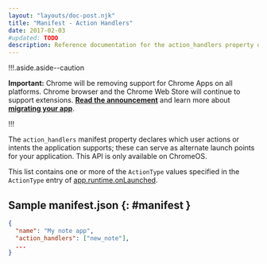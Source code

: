 ```yaml
---
layout: "layouts/doc-post.njk"
title: "Manifest - Action Handlers"
date: 2017-02-03
#updated: TODO
description: Reference documentation for the action_handlers property of manifest.json.
---
```


!!!.aside.aside--caution

**Important:** Chrome will be removing support for Chrome Apps on all platforms. Chrome browser and
the Chrome Web Store will continue to support extensions. [**Read the announcement**][1] and learn
more about [**migrating your app**][2].

!!!

The `action_handlers` manifest property declares which user actions or intents the application
supports; these can serve as alternate launch points for your application. This API is only
available on ChromeOS.

This list contains one or more of the `ActionType` values specified in the `ActionType` entry of
[app.runtime.onLaunched][3].

## Sample manifest.json {: #manifest }

```json
{
  "name": "My note app",
  "action_handlers": ["new_note"],
  ...
}
```

[1]: https://blog.chromium.org/2020/01/moving-forward-from-chrome-apps.html
[2]: /apps/migration
[3]: ../app_runtime#event-onLaunched
